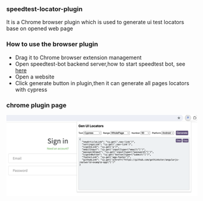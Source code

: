 ### speedtest-locator-plugin

It is a Chrome browser plugin which is used to generate ui test locators base on opened web page

### How to use the browser plugin
- Drag it to Chrome browser extension management
- Open speedtest-bot backend server,how to start speedtest bot, see [here](https://github.com/tlqiao/speedtest/tree/main/speedtest-bot)
- Open a website
- Click generate button in plugin,then it can generate all pages locators with cypress

### chrome plugin page
![image](./static/pluginHome.png)
